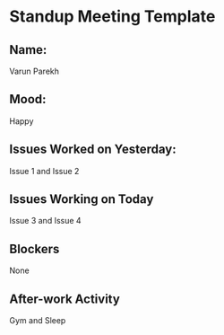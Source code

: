 # Standup Meeting Template

## Name: 

Varun Parekh

## Mood: 
Happy

## Issues Worked on Yesterday: 
Issue 1 and Issue 2

## Issues Working on Today

Issue 3 and Issue 4

## Blockers

None

## After-work Activity

Gym and Sleep